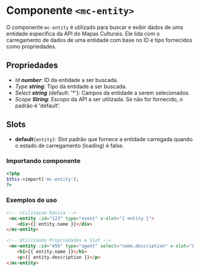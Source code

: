 # Componente `<mc-entity>`
O componente `mc-entity` é utilizado para buscar e exibir dados de uma entidade específica da API do Mapas Culturais. Ele lida com o carregamento de dados de uma entidade com base no ID e tipo fornecidos como propriedades.

## Propriedades
- *Id **number***: ID da entidade a ser buscada.
- *Type **string***: Tipo da entidade a ser buscada.
- *Select **string*** (default: '*'): Campos da entidade a serem selecionados.
- *Scope **String***: Escopo da API a ser utilizada. Se não for fornecido, o padrão é 'default'.

## Slots
- **default**`{entity}`: Slot padrão que fornece a entidade carregada quando o estado de carregamento (loading) é false.

### Importando componente
```PHP
<?php 
$this->import('mc-entity');
?>
```
### Exemplos de uso
```HTML
<!-- utilizaçao básica -->
 <mc-entity :id="123" type="event" v-slot="{ entity }">
    <div>{{ entity.name }}</div>
</mc-entity>

<!-- Utilizando Propriedades e Slot -->
 <mc-entity :id="456" type="agent" select="name,description" v-slot="{ entity }">
    <h1>{{ entity.name }}</h1>
    <p>{{ entity.description }}</p>
</mc-entity>
```